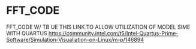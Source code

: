 # FFT_CODE
FFT_CODE W/ TB
UE THIS LINK TO ALLOW UTILIZATION OF MODEL SIME WITH QUARTUS 
https://community.intel.com/t5/Intel-Quartus-Prime-Software/Simulation-Visualiation-on-Linux/m-p/146894
